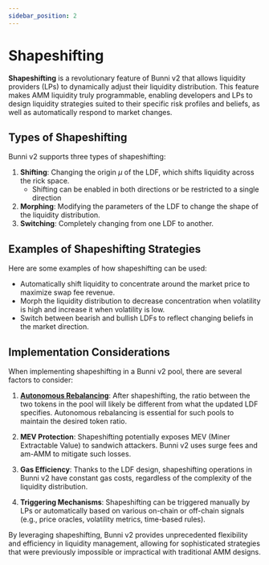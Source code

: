 ```yaml
---
sidebar_position: 2
---
```


# Shapeshifting

**Shapeshifting** is a revolutionary feature of Bunni v2 that allows liquidity providers (LPs) to dynamically adjust their liquidity distribution. This feature makes AMM liquidity truly programmable, enabling developers and LPs to design liquidity strategies suited to their specific risk profiles and beliefs, as well as automatically respond to market changes.

## Types of Shapeshifting

Bunni v2 supports three types of shapeshifting:

1. **Shifting**: Changing the origin $\mu$ of the LDF, which shifts liquidity across the rick space.
   - Shifting can be enabled in both directions or be restricted to a single direction
2. **Morphing**: Modifying the parameters of the LDF to change the shape of the liquidity distribution.
3. **Switching**: Completely changing from one LDF to another.

## Examples of Shapeshifting Strategies

Here are some examples of how shapeshifting can be used:

- Automatically shift liquidity to concentrate around the market price to maximize swap fee revenue.
- Morph the liquidity distribution to decrease concentration when volatility is high and increase it when volatility is low.
- Switch between bearish and bullish LDFs to reflect changing beliefs in the market direction.

## Implementation Considerations

When implementing shapeshifting in a Bunni v2 pool, there are several factors to consider:

1. [**Autonomous Rebalancing**](./rebalancing): After shapeshifting, the ratio between the two tokens in the pool will likely be different from what the updated LDF specifies. Autonomous rebalancing is essential for such pools to maintain the desired token ratio.

2. **MEV Protection**: Shapeshifting potentially exposes MEV (Miner Extractable Value) to sandwich attackers. Bunni v2 uses surge fees and am-AMM to mitigate such losses.

3. **Gas Efficiency**: Thanks to the LDF design, shapeshifting operations in Bunni v2 have constant gas costs, regardless of the complexity of the liquidity distribution.

4. **Triggering Mechanisms**: Shapeshifting can be triggered manually by LPs or automatically based on various on-chain or off-chain signals (e.g., price oracles, volatility metrics, time-based rules).

By leveraging shapeshifting, Bunni v2 provides unprecedented flexibility and efficiency in liquidity management, allowing for sophisticated strategies that were previously impossible or impractical with traditional AMM designs.